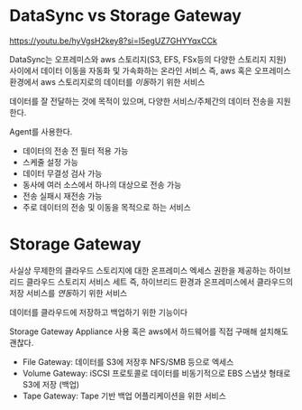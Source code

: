 DataSync vs Storage Gateway
=

https://youtu.be/hyVgsH2key8?si=I5egUZ7GHYYqxCCk

DataSync는 오프레미스와 aws 스토리지(S3, EFS, FSx등의 다양한 스토리지 지원) 사이에서 데이터 이동을 자동화 및 가속화하는 온라인 서비스
즉, aws 혹은 오프레미스 환경에서 aws 스토리지로의 데이터를 *이동*하기 위한 서비스

데이터를 잘 전달하는 것에 목적이 있으며, 다양한 서비스/주체간의 데이터 전송을 지원한다.

Agent를 사용한다.

- 데이터의 전송 전 필터 적용 가능
- 스케줄 설정 가능
- 데이터 무결성 검사 가능
- 동사에 여러 소스에서 하나의 대상으로 전송 가능
- 전송 실패시 재전송 가능
- 주로 데이터의 전송 및 이동을 목적으로 하는 서비스

Storage Gateway
=
사실상 무제한의 클라우드 스토리지에 대한 온프레미스 엑세스 권한을 제공하는 하이브리드 클라우드 스토리지 서비스 세트
즉, 하이브리드 환경과 온프레미스에서 클라우드의 저장 서비스를 *연동*하기 위한 서비스

데이터를 클라우드에 저장하고 백업하기 위한 기능이다

Storage Gateway Appliance 사용
혹은 aws에서 하드웨어를 직접 구매해 설치해도 괜찮다.

- File Gateway: 데이터를 S3에 저장후 NFS/SMB 등으로 엑세스
- Volume Gateway: iSCSI 프로토콜로 데이터를 비동기적으로 EBS 스냅샷 형태로 S3에 저장 (백업)
- Tape Gateway: Tape 기반 백업 어플리케이션을 위한 서비스



